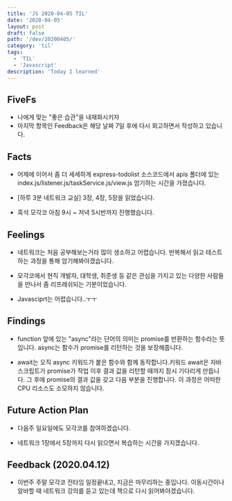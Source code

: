 ```yaml
---
title: 'JS 2020-04-05 TIL'
date: '2020-04-05'
layout: post
draft: false
path: '/dev/20200405/'
category: 'til'
tags:
  - 'TIL'
  - 'Javascript'
description: 'Today I learned'
---
```


## FiveFs

- 나에게 맞는 "좋은 습관"을 내재화시키자
- 마지막 항목인 Feedback은 해당 날짜 7일 후에 다시 회고하면서 작성하고 있습니다.

## Facts

- 어제에 이어서 좀 더 세세하게 express-todolist 소스코드에서 apis 폴더에 있는 index.js/listener.js/taskService.js/view.js 암기하는 시간을 가졌습니다.

- [하루 3분 네트워크 교실] 3장, 4장, 5장을 읽었습니다.

- 흑석 모각코 아침 9시 ~ 저녁 5시반까지 진행했습니다.

## Feelings

- 네트워크는 처음 공부해보는거라 많이 생소하고 어렵습니다. 반복해서 읽고 테스트하는 과정을 통해 암기해봐야겠습니다.

- 모각코에서 현직 개발자, 대학생, 취준생 등 같은 관심을 가지고 있는 다양한 사람들을 만나서 좀 리프레쉬되는 기분이었습니다.

- Javasciprt는 어렵습니다..ㅜㅜ

## Findings

- function 앞에 있는 "async"라는 단어의 의미는 promise를 반환하는 함수라는 뜻입니다. async는 함수가 promise를 리턴하는 것을 보장해줍니다.

- await는 오직 async 키워드가 붙은 함수와 함께 동작합니다.키워드 await은 자바스크립트가 promise가 작업 이후 결과 값을 리턴할 때까지 잠시 기다리게 만듭니다. 그 후에 promise의 결과 값을 갖고 다음 부분을 진행합니다. 이 과정은 어떠한 CPU 리소스도 소모하지 않습니다.

## Future Action Plan

- 다음주 일요일에도 모각코를 참여하겠습니다.

- 네트워크 1장에서 5장까지 다시 읽으면서 복습하는 시간을 가지겠습니다.

## Feedback (2020.04.12) 

- 이번주 주말 모각코 전타임 일정끝내고, 지금은 마무리하는 중입나다. 이동시간이나 알바할 때 네트워크 강의를 듣고 있는데 책으로 다시 읽어봐야겠습니다. 

